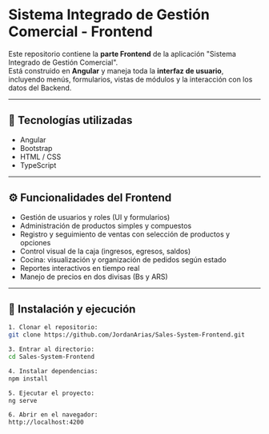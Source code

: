 # Sistema Integrado de Gestión Comercial - Frontend

Este repositorio contiene la **parte Frontend** de la aplicación "Sistema Integrado de Gestión Comercial".  
Está construido en **Angular** y maneja toda la **interfaz de usuario**, incluyendo menús, formularios, vistas de módulos y la interacción con los datos del Backend.

---

## 🚀 Tecnologías utilizadas

- Angular  
- Bootstrap  
- HTML / CSS  
- TypeScript  

---

## ⚙️ Funcionalidades del Frontend

- Gestión de usuarios y roles (UI y formularios)  
- Administración de productos simples y compuestos  
- Registro y seguimiento de ventas con selección de productos y opciones  
- Control visual de la caja (ingresos, egresos, saldos)  
- Cocina: visualización y organización de pedidos según estado  
- Reportes interactivos en tiempo real  
- Manejo de precios en dos divisas (Bs y ARS)  

---

## 🧰 Instalación y ejecución
```bash
1. Clonar el repositorio:
git clone https://github.com/JordanArias/Sales-System-Frontend.git

3. Entrar al directorio:
cd Sales-System-Frontend

4. Instalar dependencias:
npm install

5. Ejecutar el proyecto:
ng serve

6. Abrir en el navegador:
http://localhost:4200
